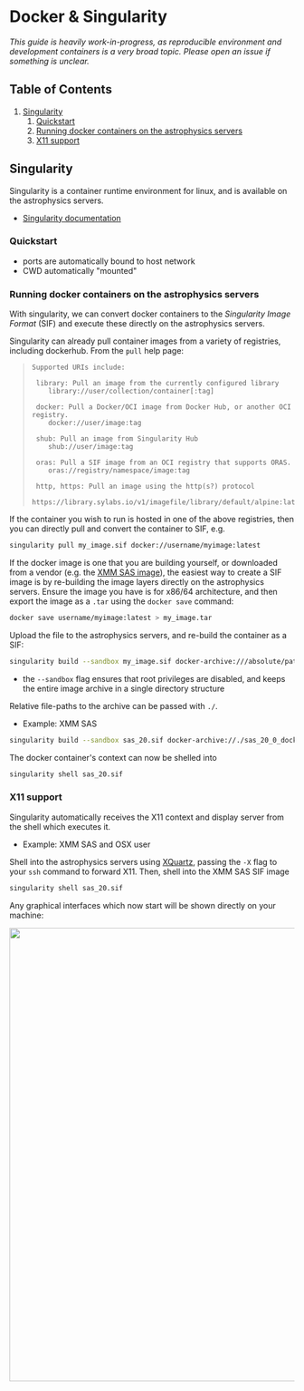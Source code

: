 # Docker & Singularity

_This guide is heavily work-in-progress, as reproducible environment and development containers is a very broad topic. Please open an issue if something is unclear._

<!--BEGIN TOC-->

## Table of Contents

1. [Singularity](#singularity)
   1. [Quickstart](#quickstart)
   2. [Running docker containers on the astrophysics servers](#running-docker-containers-on-the-astrophysics-servers)
   3. [X11 support](#x11-support)

<!--END TOC-->

## Singularity <a id="toc-tag-mdtoc" name="singularity"></a>

Singularity is a container runtime environment for linux, and is available on the astrophysics servers.

- [Singularity documentation](https://docs.sylabs.io/guides/3.7/user-guide/)

### Quickstart <a id="toc-tag-mdtoc" name="quickstart"></a>

- ports are automatically bound to host network
- CWD automatically "mounted"

### Running docker containers on the astrophysics servers <a id="toc-tag-mdtoc" name="running-docker-containers-on-the-astrophysics-servers"></a>

With singularity, we can convert docker containers to the _Singularity Image Format_ (SIF) and execute these directly on the astrophysics servers.

Singularity can already pull container images from a variety of registries, including dockerhub. From the `pull` help page:

> ```
> Supported URIs include:
>
>  library: Pull an image from the currently configured library
>     library://user/collection/container[:tag]
>
>  docker: Pull a Docker/OCI image from Docker Hub, or another OCI registry.
>     docker://user/image:tag
>
>  shub: Pull an image from Singularity Hub
>     shub://user/image:tag
>
>  oras: Pull a SIF image from an OCI registry that supports ORAS.
>     oras://registry/namespace/image:tag
>
>  http, https: Pull an image using the http(s?) protocol
>     https://library.sylabs.io/v1/imagefile/library/default/alpine:latest
> ```

If the container you wish to run is hosted in one of the above registries, then you can directly pull and convert the container to SIF, e.g.

```bash
singularity pull my_image.sif docker://username/myimage:latest
```

If the docker image is one that you are building yourself, or downloaded from a vendor (e.g. the [XMM SAS image](https://github.com/astro-group-bristol/astro-software-installers/blob/main/sas/README.md)), the easiest way to create a SIF image is by re-building the image layers directly on the astrophysics servers. Ensure the image you have is for x86/64 architecture, and then export the image as a `.tar` using the `docker save` command:

```bash
docker save username/myimage:latest > my_image.tar
```

Upload the file to the astrophysics servers, and re-build the container as a SIF:

```bash
singularity build --sandbox my_image.sif docker-archive:///absolute/path/to/file
```

- the `--sandbox` flag ensures that root privileges are disabled, and keeps the entire image archive in a single directory structure

Relative file-paths to the archive can be passed with `./`.

- Example: XMM SAS

```bash
singularity build --sandbox sas_20.sif docker-archive://./sas_20_0_docker.tar
```

The docker container's context can now be shelled into

```bash
singularity shell sas_20.sif
```

### X11 support <a id="toc-tag-mdtoc" name="x11-support"></a>

Singularity automatically receives the X11 context and display server from the shell which executes it.

- Example: XMM SAS and OSX user

Shell into the astrophysics servers using [XQuartz](https://www.xquartz.org/), passing the `-X` flag to your `ssh` command to forward X11. Then, shell into the XMM SAS SIF image

```bash
singularity shell sas_20.sif
```

Any graphical interfaces which now start will be shown directly on your machine:

<p align="center">
<img width="800" src="../assets/X11-XMM-SAS.png"/>
</p>
